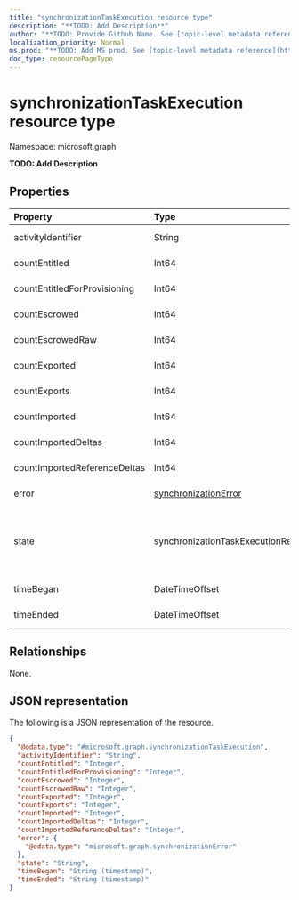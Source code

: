 ```yaml
---
title: "synchronizationTaskExecution resource type"
description: "**TODO: Add Description**"
author: "**TODO: Provide Github Name. See [topic-level metadata reference](https://msgo.azurewebsites.net/add/document/guidelines/metadata.html#topic-level-metadata)**"
localization_priority: Normal
ms.prod: "**TODO: Add MS prod. See [topic-level metadata reference](https://msgo.azurewebsites.net/add/document/guidelines/metadata.html#topic-level-metadata)**"
doc_type: resourcePageType
---
```


# synchronizationTaskExecution resource type

Namespace: microsoft.graph



**TODO: Add Description**

## Properties
|Property|Type|Description|
|:---|:---|:---|
|activityIdentifier|String|**TODO: Add Description**|
|countEntitled|Int64|**TODO: Add Description**|
|countEntitledForProvisioning|Int64|**TODO: Add Description**|
|countEscrowed|Int64|**TODO: Add Description**|
|countEscrowedRaw|Int64|**TODO: Add Description**|
|countExported|Int64|**TODO: Add Description**|
|countExports|Int64|**TODO: Add Description**|
|countImported|Int64|**TODO: Add Description**|
|countImportedDeltas|Int64|**TODO: Add Description**|
|countImportedReferenceDeltas|Int64|**TODO: Add Description**|
|error|[synchronizationError](../resources/synchronizationerror.md)|**TODO: Add Description**|
|state|synchronizationTaskExecutionResult|**TODO: Add Description**. Possible values are: `Succeeded`, `Failed`, `EntryLevelErrors`.|
|timeBegan|DateTimeOffset|**TODO: Add Description**|
|timeEnded|DateTimeOffset|**TODO: Add Description**|

## Relationships
None.

## JSON representation
The following is a JSON representation of the resource.
<!-- {
  "blockType": "resource",
  "@odata.type": "microsoft.graph.synchronizationTaskExecution"
}
-->
``` json
{
  "@odata.type": "#microsoft.graph.synchronizationTaskExecution",
  "activityIdentifier": "String",
  "countEntitled": "Integer",
  "countEntitledForProvisioning": "Integer",
  "countEscrowed": "Integer",
  "countEscrowedRaw": "Integer",
  "countExported": "Integer",
  "countExports": "Integer",
  "countImported": "Integer",
  "countImportedDeltas": "Integer",
  "countImportedReferenceDeltas": "Integer",
  "error": {
    "@odata.type": "microsoft.graph.synchronizationError"
  },
  "state": "String",
  "timeBegan": "String (timestamp)",
  "timeEnded": "String (timestamp)"
}
```

